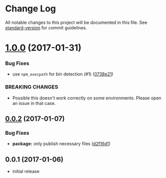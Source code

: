 # Change Log

All notable changes to this project will be documented in this file. See [standard-version](https://github.com/conventional-changelog/standard-version) for commit guidelines.

<a name="1.0.0"></a>
# [1.0.0](https://github.com/simonkberg/nyr/compare/v0.0.2...v1.0.0) (2017-01-31)


### Bug Fixes

* use `npm_execpath` for bin detection (#1) ([0738e21](https://github.com/simonkberg/nyr/commit/0738e21))


### BREAKING CHANGES

* Possible this doesn't work correctly on some environments.
Please open an issue in that case.



<a name="0.0.2"></a>
## [0.0.2](https://github.com/simonkberg/nyr/compare/v0.0.1...v0.0.2) (2017-01-07)


### Bug Fixes

* **package:** only publish necessary files ([d2f16d1](https://github.com/simonkberg/nyr/commit/d2f16d1))



<a name="0.0.1"></a>
## 0.0.1 (2017-01-06)

* initial release

